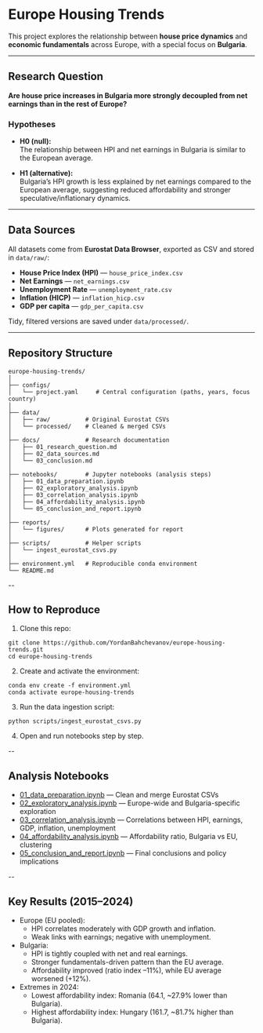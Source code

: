# Europe Housing Trends

This project explores the relationship between **house price dynamics** and **economic fundamentals** across Europe, with a special focus on **Bulgaria**.

---

## Research Question

**Are house price increases in Bulgaria more strongly decoupled from net earnings than in the rest of Europe?**

### Hypotheses
- **H0 (null):**  
  The relationship between HPI and net earnings in Bulgaria is similar to the European average.

- **H1 (alternative):**  
  Bulgaria’s HPI growth is less explained by net earnings compared to the European average, suggesting reduced affordability and stronger speculative/inflationary dynamics.

---

## Data Sources

All datasets come from **Eurostat Data Browser**, exported as CSV and stored in `data/raw/`:

- **House Price Index (HPI)** — `house_price_index.csv`  
- **Net Earnings** — `net_earnings.csv`  
- **Unemployment Rate** — `unemployment_rate.csv`  
- **Inflation (HICP)** — `inflation_hicp.csv`  
- **GDP per capita** — `gdp_per_capita.csv`

Tidy, filtered versions are saved under `data/processed/`.

---

## Repository Structure

```
europe-housing-trends/
│
├── configs/
│   └── project.yaml     # Central configuration (paths, years, focus country)
│
├── data/
│   ├── raw/          # Original Eurostat CSVs
│   └── processed/    # Cleaned & merged CSVs
│
├── docs/             # Research documentation
│   ├── 01_research_question.md
│   ├── 02_data_sources.md
│   └── 03_conclusion.md
│
├── notebooks/        # Jupyter notebooks (analysis steps)
│   ├── 01_data_preparation.ipynb
│   ├── 02_exploratory_analysis.ipynb
│   ├── 03_correlation_analysis.ipynb
│   ├── 04_affordability_analysis.ipynb
│   └── 05_conclusion_and_report.ipynb
│
├── reports/
│   └── figures/      # Plots generated for report
│
├── scripts/          # Helper scripts
│   └── ingest_eurostat_csvs.py
│
├── environment.yml   # Reproducible conda environment
└── README.md
```

--

## How to Reproduce

1. Clone this repo:
  ```
  git clone https://github.com/YordanBahchevanov/europe-housing-trends.git
  cd europe-housing-trends
  ```
2. Create and activate the environment:
  ```
  conda env create -f environment.yml
  conda activate europe-housing-trends
  ```
3. Run the data ingestion script:
  ```
  python scripts/ingest_eurostat_csvs.py
  ```
4. Open and run notebooks step by step.

--

## Analysis Notebooks

- [01_data_preparation.ipynb](https://github.com/YordanBahchevanov/europe-housing-trends/blob/main/notebooks/01_data_preparation.ipynb) — Clean and merge Eurostat CSVs  
- [02_exploratory_analysis.ipynb](https://github.com/YordanBahchevanov/europe-housing-trends/blob/main/notebooks/02_exploratory_analysis.ipynb) — Europe-wide and Bulgaria-specific exploration  
- [03_correlation_analysis.ipynb](https://github.com/YordanBahchevanov/europe-housing-trends/blob/main/notebooks/03_correlation_analysis.ipynb) — Correlations between HPI, earnings, GDP, inflation, unemployment  
- [04_affordability_analysis.ipynb](https://github.com/YordanBahchevanov/europe-housing-trends/blob/main/notebooks/04_affordability_analysis.ipynb) — Affordability ratio, Bulgaria vs EU, clustering  
- [05_conclusion_and_report.ipynb](https://github.com/YordanBahchevanov/europe-housing-trends/blob/main/notebooks/05_conclusion_and_report.ipynb) — Final conclusions and policy implications

--

## Key Results (2015–2024)

- Europe (EU pooled):
  - HPI correlates moderately with GDP growth and inflation.
  - Weak links with earnings; negative with unemployment.
- Bulgaria:
  - HPI is tightly coupled with net and real earnings.
  - Stronger fundamentals-driven pattern than the EU average.
  - Affordability improved (ratio index –11%), while EU average worsened (+12%).
- Extremes in 2024:
  - Lowest affordability index: Romania (64.1, ~27.9% lower than Bulgaria).
  - Highest affordability index: Hungary (161.7, ~81.7% higher than Bulgaria).